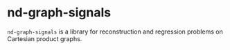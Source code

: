 # nd-graph-signals

`nd-graph-signals` is a library for reconstruction and regression problems on Cartesian product graphs. 